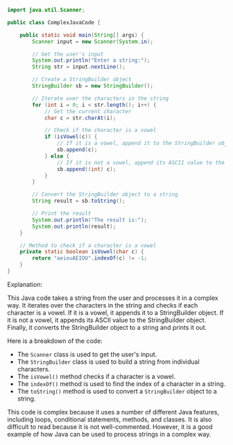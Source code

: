 ```java
import java.util.Scanner;

public class ComplexJavaCode {

    public static void main(String[] args) {
        Scanner input = new Scanner(System.in);

        // Get the user's input
        System.out.println("Enter a string:");
        String str = input.nextLine();

        // Create a StringBuilder object
        StringBuilder sb = new StringBuilder();

        // Iterate over the characters in the string
        for (int i = 0; i < str.length(); i++) {
            // Get the current character
            char c = str.charAt(i);

            // Check if the character is a vowel
            if (isVowel(c)) {
                // If it is a vowel, append it to the StringBuilder object
                sb.append(c);
            } else {
                // If it is not a vowel, append its ASCII value to the StringBuilder object
                sb.append((int) c);
            }
        }

        // Convert the StringBuilder object to a string
        String result = sb.toString();

        // Print the result
        System.out.println("The result is:");
        System.out.println(result);
    }

    // Method to check if a character is a vowel
    private static boolean isVowel(char c) {
        return "aeiouAEIOU".indexOf(c) != -1;
    }
}
```

Explanation:

This Java code takes a string from the user and processes it in a complex way. It iterates over the characters in the string and checks if each character is a vowel. If it is a vowel, it appends it to a StringBuilder object. If it is not a vowel, it appends its ASCII value to the StringBuilder object. Finally, it converts the StringBuilder object to a string and prints it out.

Here is a breakdown of the code:

* The `Scanner` class is used to get the user's input.
* The `StringBuilder` class is used to build a string from individual characters.
* The `isVowel()` method checks if a character is a vowel.
* The `indexOf()` method is used to find the index of a character in a string.
* The `toString()` method is used to convert a `StringBuilder` object to a string.

This code is complex because it uses a number of different Java features, including loops, conditional statements, methods, and classes. It is also difficult to read because it is not well-commented. However, it is a good example of how Java can be used to process strings in a complex way.